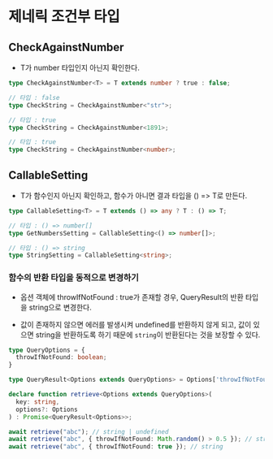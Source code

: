 # 제네릭 조건부 타입

## CheckAgainstNumber

- T가 number 타입인지 아닌지 확인한다.

```typescript
type CheckAgainstNumber<T> = T extends number ? true : false;

// 타입 : false
type CheckString = CheckAgainstNumber<"str">;

// 타입 : true
type CheckString = CheckAgainstNumber<1891>;

// 타입 : true
type CheckString = CheckAgainstNumber<number>;
```

## CallableSetting

- T가 함수인지 아닌지 확인하고, 함수가 아니면 결과 타입을 () => T로 만든다.

```typescript
type CallableSetting<T> = T extends () => any ? T : () => T;

// 타입 : () => number[]
type GetNumbersSetting = CallableSetting<() => number[]>;

// 타입 : () => string
type StringSetting = CallableSetting<string>;
```

### 함수의 반환 타입을 동적으로 변경하기

- 옵션 객체에 throwIfNotFound : true가 존재할 경우, QueryResult의 반환 타입을 string으로 변경한다.

- 값이 존재하지 않으면 에러를 발생시켜 undefined를 반환하지 않게 되고, 값이 있으면 string을 반환하도록 하기 때문에 `string`이 반환된다는 것을 보장할 수 있다.

```typescript
type QueryOptions = {
  throwIfNotFound: boolean;
}

type QueryResult<Options extends QueryOptions> = Options['throwIfNotFound'] extends true ? string ? string : string | undefined;

declare function retrieve<Options extends QueryOptions>(
  key: string,
  options?: Options
) : Promise<QueryResult<Options>>;

await retrieve("abc"); // string | undefined
await retrieve("abc", { throwIfNotFound: Math.random() > 0.5 }); // string | undefined;
await retrieve("abc", { throwIfNotFound: true }); // string
```
